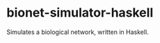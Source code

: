 bionet-simulator-haskell
========================

Simulates a biological network, written in Haskell.
